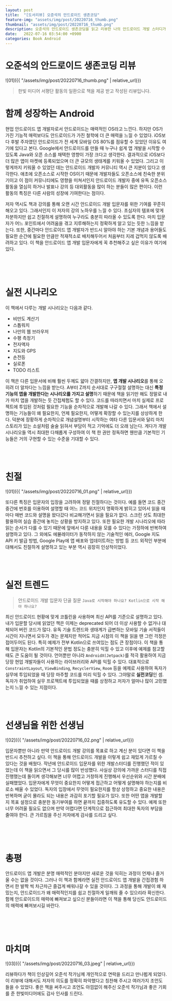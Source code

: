 ```yaml
---
layout: post
title:  "[도서리뷰] 오준석의 안드로이드 생존코딩"
feature-img: "assets/img/post/20220716_thumb.png"
thumbnail: "assets/img/post/20220716_thumb.png"
description: 오준석의 안드로이드 생존코딩을 읽고 리뷰한 나의 안드로이드 개발 스터디가 망한 이유.
date:   2022-07-16 03:54:00 +0900
categories: Book Android
---
```


# 오준석의 안드로이드 생존코딩 리뷰

![01]({{ "/assets/img/post/20220716_thumb.png" | relative_url}})

> 한빛 미디어 서평단 활동의 일환으로 책을 제공 받고 작성된 리뷰입니다.

# 함께 성장하는 Android

현업 안드로이드 앱 개발자로서 안드로이드는 매력적인 OS라고 느낀다. 하지만 OS가 가진 기능적 매력보다도 안드로이드가 가진 철학에 더 큰 매력을 느낄 수 있었다. iOS보다 후발 주자였던 안드로이드가 전 세계 모바일 OS 80%를 점유할 수 있었던 이유도 여기에 있다고 본다. Google에서 안드로이드를 만들 때 누구나 쉽게 앱 개발을 시작할 수 있도록 Java와 오픈 소스를 채택한 영향이 가장 크다고 생각한다. 결과적으로 iOS보다 더 많은 앱이 마켓에 등록되었으며 더 큰 규모의 생태계를 키워올 수 있었다. 그리고 이렇게까지 키워올 수 있었던 데는 안드로이드 개발자 커뮤니티 역시 큰 지분이 있다고 생각한다. 애초에 오픈소스로 시작한 OS이기 때문에 개발자들도 오픈소스에 친숙한 분위기이고 이 점이 커뮤니티에도 영향을 미쳐서인지 안드로이드 개발자 중에 유독 오픈소스 활동을 열심히 하거나 발표나 강의 등 대외활동을 많이 하는 분들이 많은 편이다. 이런 활동의 특징은 다른 사람의 성장에 기여한다는 점이다.

저자 역시도 책과 강의를 통해 오랜 시간 안드로이드 개발 입문자를 위한 기여를 꾸준히 해오고 있다. 그래서인지 이 저자의 강의 노하우를 느낄 수 있다. 초심자의 템포에 맞게 차분하지만 쉽고 친절하게 설명하여 누구라도 충분히 따라올 수 있도록 한다. 마치 입문자가 어느 포인트에서 어려움을 겪고 지루해하는지 정확하게 알고 있는 듯한 느낌을 받는다. 또한, 중간마다 안드로이드 앱 개발자가 반드시 알아야 하는 기본 개념과 용어들도 필요한 순간에 필요한 만큼만 적재적소로 배치해두어서 처음부터 지레 겁먹지 않도록 배려하고 있다. 이 책을 안드로이드 앱 개발 입문자에게 꼭 추천해주고 싶은 이유가 여기에 있다.

<br/><br/><br/>

# 실전 시나리오

이 책에서 다루는 개발 시나리오는 다음과 같다.

- 비만도 계산기
- 스톱워치
- 나만의 웹 브라우저
- 수평 측정기
- 전자액자
- 지도와 GPS
- 손전등
- 실로폰
- TODO 리스트
  
이 책은 다른 입문서에 비해 훨씬 두께도 얇아 간결하지만, **앱 개발 시나리오**를 통해 오히려 더 알차다는 느낌을 받는다. A부터 Z까지 순서대로 구구절절 설명하는 대신 **특정 기능의 앱을 개발한다는 시나리오를 가지고 설명**하기 때문에 책을 읽기만 해도 정말로 내가 마치 앱을 개발하는 듯 간접체험도 할 수 있다. 코드를 따라치면서 마치 실제로 프로젝트에 투입된 것처럼 필요한 기능을 순차적으로 개발해 나갈 수 있다. 그래서 책에서 설명하는 기능들이 왜 필요한지, 언제 필요한지, 어떻게 확장할 수 있는지를 상상하게 한다. 덕분에 장황하게 순차적으로 개념설명부터 시작하는 여타 다른 입문서와 달리 마치 스토리가 있는 소설처럼 술술 읽혀서 부담이 적고 기억에도 더 오래 남는다. 게다가 개발 시나리오들 역시 최대한 다채롭게 구성하여 이 책 한 권만 정독하면 웬만큼 기본적인 기능들은 거의 구현할 수 있는 수준을 기대할 수 있다.

<br/><br/>

# 친절

![01]({{ "/assets/img/post/20220716_01.png" | relative_url}})

또다른 특징은 입문자의 입장을 고려하여 정말 친절하다는 것이다. 예를 들면 코드 중간중간에 번호를 이용하여 설명할 때 어느 코드 위치인지 명확하게 밝히고 있어서 읽을 때마다 매번 코드와 설명을 왔다갔다 비교해가면서 읽을 필요가 없다. 스크린 샷도 최대한 활용하여 실습 중간에 놓치는 상황을 방지하고 있다. 또한 필요한 개발 시나리오에 따라 읽는 순서가 다를 수 있기 때문에 앞에서 다룬 내용을 모를 수 있다는 가정하에 반복하여 설명하고 있다. 그 외에도 에뮬레이터가 동작하지 않는 기술적인 에러, Google 지도 API 키 발급 방법, Google Play에 앱 배포와 업데이트하는 방법 등 코드 외적인 부분에 대해서도 친절하게 설명하고 있는 부분 역시 굉장히 인상적이었다.

<br/><br/>

# 실전 트렌드

> 안드로이드 개발 입문자 단골 질문
> `Java로 시작해야 하나요? Kotlin으로 시작 해야 하나요?`

최신 안드로이드 현황에 맞게 코틀린을 사용하며 최신 API를 기준으로 설명하고 있다. 내가 입문할 당시에 읽었던 책은 이제는 deprecated 되어 더 이상 사용할 수 없거나 대체되어 버린 코드가 많다. 유독 기술 트렌드와 생태계가 급변하는 모바일 기술 서적들이 시간이 지나면서 모두가 겪는 문제지만 적어도 지금 시점의 이 책을 읽을 땐 그런 걱정은 접어두어도 된다. 특히 예제가 전부 Kotlin으로 쓰여있는 점도 큰 장점이다. 이 책을 통해 입문자는 Kotlin의 기본적인 문법 정도는 충분히 익힐 수 있고 이후에 예제를 참고할 때도 큰 도움이 될 것이다. 언어뿐만 아니라 `AndroidX(Jetpack)`를 적극 활용하여 지금 당장 현업 개발자들이 사용하는 라이브러리와 API를 익힐 수 있다. 대표적으로 `ConstraintLayout`, `ViewBinding`, `RecyclerView`, `Room` 등을 예제로 사용하여 독자가 실무에 투입되었을 때 당장 마주할 코드를 미리 익힐 수 있다. 그야말로 **실전코딩**인 셈. 독자가 취업하여 실무 프로젝트에 투입되었을 때를 상정하고 저자가 얼마나 많이 고민했는지 느낄 수 있는 지점이다.

<br/><br/>

# 선생님을 위한 선생님

![02]({{ "/assets/img/post/20220716_02.png" | relative_url}})

입문자뿐만 아니라 만약 안드로이드 개발 강의를 목표로 하고 계신 분이 있다면 이 책을 반드시 추천하고 싶다. 이 책을 통해 안드로이드 개발을 이렇게 쉽고 재밌게 가르칠 수 있다는 것을 배웠다. 작년에 안드로이드 입문자를 위한 개발스터디를 진행했던 적이 있었는데 이 책을 읽으면서 그 당시를 많이 반성했다. 사실상 강의에 가까운 스터디를 직접 진행했는데 돌이켜 생각해보면 너무 어렵고 거창하게 진행해서 우선순위와 시간 분배에 실패했었다. 입문자에게 무엇이 중요한지 어떻게 접근하고 어떻게 설명해야 하는지를 비로소 배울 수 있었다. 독자의 입장에서 무엇이 필요한지를 항상 상정하고 중요한 내용은 반복하며 굳이 몰라도 되는 내용은 과감히 포기할 필요가 있다. 또한 어떤 앱을 개발할 지 목표 설정으로 충분한 동기부여를 하면 끝까지 집중하도록 유도할 수 있다. 예제 또한 너무 어려울 필요도 없으며 만약 어렵다면 단계적으로 접근하여 최대한 독자의 부담을 줄여야 한다. 큰 가르침을 주신 저자에게 감사를 드리고 싶다.

<br/><br/><br/>

# 총평

안드로이드 앱 개발은 분명 매력적인 분야지만 새로운 것을 익히는 과정이 언제나 즐거울 수는 없을 것이다. 그러나 이 책과 함께라면 실전 안드로이드 앱 개발을 간접경험 하면서 한 발짝 씩 차근차근 즐겁게 배워나갈 수 있을 것이다. 그 과정을 통해 개발이 왜 재밌는지, 안드로이드가 왜 매력적인지를 쉽고 친절하게 일깨워 줄 수 있으리라 확신한다. 함께 안드로이드의 매력에 빠져보고 싶으신 분들이라면 이 책을 통해 당신도 안드로이드의 매력에 빠져보시길 바란다.

<br/><br/><br/>

# 마치며

![03]({{ "/assets/img/post/20220716_03.jpeg" | relative_url}})

리뷰하다가 책이 인상깊어 오준석 작가님께 개인적으로 연락을 드리고 만나뵙게 되었다. 이 리뷰에 대해서도 저자의 의도를 정확히 파악했다고 칭찬해 주시고 여러가지 조언도 들을 수 있었다. 좋은 책을 써주시고 조언도 아낌없이 해주신 오준석 작가님과 좋은 기회를 준 한빛미디어에도 감사 인사를 드린다. 

<br/><br/><br/>
